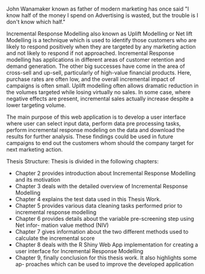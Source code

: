 John Wanamaker known as father of modern marketing has once said "I know half of the money I spend on Advertising is wasted, but the trouble is I don't know which half."

Incremental Response Modelling also known as Uplift Modelling or Net lift Modelling is a technique which is used to identify those customers who are likely to respond positively when they are targeted by any marketing action and not likely to respond if not approached. Incremental Response modelling has applications in different areas of customer retention and demand generation. The other big successes have come in the area of cross-sell and up-sell, particularly of high-value financial products. Here, purchase rates are often low, and the overall incremental impact of campaigns is often small. Uplift modelling often allows dramatic reduction in the volumes targeted while losing virtually no sales. In some case, where negative effects are present, incremental sales actually increase despite a lower targeting volume. 

The main purpose of this web application is to develop a user interface where user can select input data, perform data pre processing tasks, perform incremental response modeling on the data and download the results for further analysis. These findings could be used in future campaigns to end out the customers whom should the company target for next marketing action. 

Thesis Structure:
Thesis is divided in the following chapters:
- Chapter 2 provides introduction about Incremental Response Modelling and its
motivation
- Chapter 3 deals with the detailed overview of Incremental Response Modelling
- Chapter 4 explains the test data used in this Thesis Work.
- Chapter 5 provides various data cleaning tasks performed prior to incremental
response modelling
- Chapter 6 provides details about the variable pre-screening step using Net infor-
mation value method (NIV)
- Chapter 7 gives information about the two different methods used to calculate the
incremental score
- Chapter 8 deals with the R Shiny Web App implementation for creating a user
interface for Incremental Response Modelling
- Chapter 9, finally conclusion for this thesis work. It also highlights some ap-
proaches which can be used to improve the developed application
